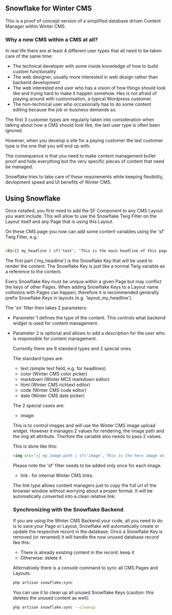 ## Snowflake for Winter CMS

This is a proof of concept version of a simplified database driven Content Manager within Winter CMS.

### Why a new CMS within a CMS at all?

In real life there are at least 4 different user types that all need to be taken care of the same time:

- The technical developer with some inside knowledge of how to build custom functionality
- The web designer, usually more interested in web design rather than backend development
- The web interested end user who has a vision of how things should look like and trying hard to make it happen somehow. Hes is not afraid of playing around with customisation, a typical Wordpress customer.
- The non-technical user who occasionally has to do some content editing because the job or business demands so.

The first 3 customer types are regularly taken into consideration when talking about how a CMS should look like, the last user type is often been ignored.

However, when you develop a site for a paying customer the last customer type is the one that you will end up with.

The consequence is that you need to make content management bullet proof and hide everything but the very specific pieces of content that need be managed.

Snowflake tries to take care of these requirements while keeping flexibility, devlopment speed and UI benefits of Winter CMS.

## Using Snowflake

Once nstalled, you first need to add the SF Component to any CMS Layout you want include. This will allow to use the Snowflake Twig Filter on the Layout itself and any Page that is using this Layout.

On these CMS page you now can add some content variables using the 'sf' Twig Filter, e.g.:

```html

<h1>{{ my_headline | sf('text', 'This is the main headline of this page.') }}</h1>
```
The first part ('my_headline') is the Snowflake Key that will be used to render the content. The Snowflake Key is just like a normal Twig variable as a reference to the content.

Every Snowflake Key must be unique within a given Page but may conflict the keys of other Pages.
When adding Snowflake Keys to a Layout name collisions with Pages can happen, therefore it is recommended generally prefix Snowflake Keys in layouts (e.g. 'layout_my_headline').


The 'sn' filter then takes 2 parameters:

- Parameter 1 defines the type of the content. This controls what backend widget is used for content management.
- Parameter 2 is optional and allows to add a description for the user who is responsible for content management.

    Currently there are 6 standard types and 2 special ones.

    The standard types are:

    - text (simple text field, e.g. for headlines)
    - color (Winter CMS color picker)
    - markdown (Winter MCS markdown editor)
    - html (Winter CMS richtext editor)
    - code (Winter CMS code editor)
    - date (Winter CMS date picker)

    The 2 special cases are:

    - image:

    This is to control images and will use the Winter CMS image upload widget.
    However it manages 2 values for rendering, the image path and the img alt attribute. Therfore the variable also needs to pass 2 values.

    This is done like this:

    ```html
    <img src="{{ my_image.path | sf('image','This is the hero image on this page')}}" alt='{{ my_image.alt }}'>
    ```
    Please note the 'sf' filter needs to be added only once for each image.

    - link : for internal Winter CMS links.

     The link type allows content managers just to copy the full url of the browser window without worrying about a proper format. It will be automatically converted into a clean relative link.

     ### Synchronizing with the Snowflake Backend

     If you are using the Winter CMS Backend your code, all you need to do is to save your Page or Layout, Snowflake will automatically create or update the respective record in the database.
     Once a Snowflake Key is removed (or renamed) it will handle the now unused database record like this:

     - There is already existing content in the record: keep it
     - Otherwise: delete it

     Alternatively there is a console command to sync all CMS Pages and Layouts:

     ```sh
    php artisan snowflake:sync
    ```
    You can use it to clean up all unused Snowflake Keys (caution: this deletes the unused content as well):
    ```sh
    php artisan snowflake:sync --cleanup
    ```



